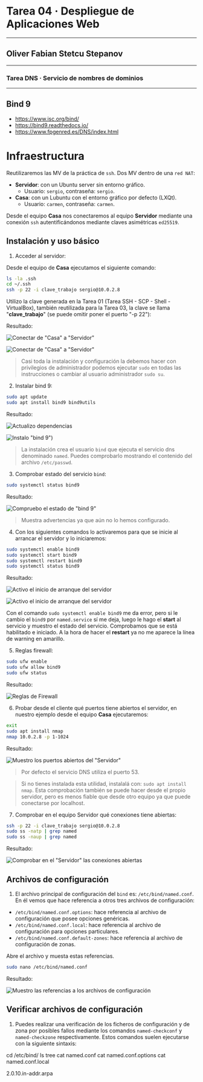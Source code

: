 # Tarea 04 · Despliegue de Aplicaciones Web
___
## Oliver Fabian Stetcu Stepanov
___
### Tarea DNS · Servicio de nombres de dominios
___
## Bind 9
* https://www.isc.org/bind/
* https://bind9.readthedocs.io/
* https://www.fpgenred.es/DNS/index.html

# Infraestructura

Reutilizaremos las MV de la práctica de ``ssh``. Dos MV dentro de una ``red NAT``:
* **Servidor**: con un Ubuntu server sin entorno gráfico.
    * Usuario: ``sergio``, contraseña: ``sergio``.
* **Casa**: con un Lubuntu con el entorno gráfico por defecto (LXQt).
    * Usuario: ``carmen``, contraseña: ``carmen``.

Desde el equipo **Casa** nos conectaremos al equipo **Servidor** mediante una conexión ``ssh`` autentificándonos mediante claves asimétricas ``ed25519``.

## Instalación y uso básico

1. Acceder al servidor:

Desde el equipo de **Casa** ejecutamos el siguiente comando:

```bash
ls -la .ssh
cd ~/.ssh
ssh -p 22 -i clave_trabajo sergio@10.0.2.8
```

Utilizo la clave generada en la Tarea 01 (Tarea SSH - SCP - Shell - VirtualBox), también reutilizada para la Tarea 03, la clave se llama "**clave_trabajo**" (se puede omitir poner el puerto "-p 22"):

Resultado:

![Conectar de "Casa" a "Servidor"](./img/01_dns.png)

![Conectar de "Casa" a "Servidor"](./img/02_dns.png)

> Casi toda la instalación y configuración la debemos hacer con privilegios de administrador podemos ejecutar ``sudo`` en todas las instrucciones o cambiar al usuario administrador ``sudo su``.

2. Instalar bind 9:

```bash
sudo apt update
sudo apt install bind9 bind9utils
```

Resultado:

![Actualizo dependencias](./img/03_dns.png)

![Instalo "bind 9"](./img/04_dns.png))

> La instalación crea el usuario ``bind`` que ejecuta el servicio dns denominado ``named``. Puedes comprobarlo mostrando el contenido del archivo ``/etc/passwd``.

3. Comprobar estado del servicio ``bind``:

```bash
sudo systemctl status bind9
```

Resultado:

![Compruebo el estado de "bind 9"](./img/05_dns.png)

> Muestra advertencias ya que aún no lo hemos configurado.

4. Con los siguientes comandos lo activaremos para que se inicie al arrancar el servidor y lo iniciaremos:

```bash
sudo systemctl enable bind9
sudo systemctl start bind9
sudo systemctl restart bind9
sudo systemctl status bind9
```

Resultado:

![Activo el inicio de arranque del servidor](./img/06_dns.png)

![Activo el inicio de arranque del servidor](./img/07_dns.png)

Con el comando ``sudo systemctl enable bind9`` me da error, pero si le cambio el ``bind9`` por ``named.service`` sí me deja, luego le hago el **start** al servicio y muestro el estado del servicio. Comprobamos que se está habilitado e iniciado. A la hora de hacer el **restart** ya no me aparece la línea de warning en amarillo.

5. Reglas firewall:

```bash
sudo ufw enable
sudo ufw allow bind9
sudo ufw status
```

Resultado:

![Reglas de Firewall](./img/08_dns.png)

6. Probar desde el cliente qué puertos tiene abiertos el servidor, en nuestro ejemplo desde el equipo **Casa** ejecutaremos:

```bash
exit
sudo apt install nmap
nmap 10.0.2.8 -p 1-1024
```

Resultado:

![Muestro los puertos abiertos del "Servidor"](./img/09_dns.png)

> Por defecto el servicio DNS utiliza el puerto 53.

> Si no tienes instalada esta utilidad, instalalá con: ``sudo apt install nmap``. Esta comprobación también se puede hacer desde el propio servidor, pero es menos fiable que desde otro equipo ya que puede conectarse por localhost.

7. Comprobar en el equipo Servidor qué conexiones tiene abiertas:

```bash
ssh -p 22 -i clave_trabajo sergio@10.0.2.8
sudo ss -natp | grep named
sudo ss -naup | grep named
```

Resultado:

![Comprobar en el "Servidor" las conexiones abiertas](./img/10_dns.png)

## Archivos de configuración

1. El archivo principal de configuración del ``bind`` es: ``/etc/bind/named.conf``. En él vemos que hace referencia a otros tres archivos de configuración:

* ``/etc/bind/named.conf.options``: hace referencia al archivo de configuración que posee
opciones genéricas.
* ``/etc/bind/named.conf.local``: hace referencia al archivo de configuración para opciones
particulares.
* ``/etc/bind/named.conf.default-zones``: hace referencia al archivo de configuración de
zonas.

Abre el archivo y muesta estas referencias.

```bash
sudo nano /etc/bind/named.conf
```

Resultado:

![Muestro las referencias a los archivos de configuración](./img/11_dns.png)

## Verificar archivos de configuración

1. Puedes realizar una verificación de los ficheros de configuración y de zona por posibles fallos mediante los comandos ``named-checkconf`` y ``named-checkzone`` respectivamente. Estos comandos suelen ejecutarse con la siguiente sintaxis:









cd /etc/bind/
ls
tree
cat named.conf
cat named.conf.options
cat named.conf.local



2.0.10.in-addr.arpa



